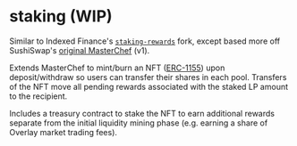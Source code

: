 # staking (WIP)

Similar to Indexed Finance's [`staking-rewards`](https://github.com/indexed-finance/staking-rewards) fork, except based more off SushiSwap's [original MasterChef](https://github.com/sushiswap/sushiswap/blob/master/contracts/MasterChef.sol) (v1).

Extends MasterChef to mint/burn an NFT ([ERC-1155](https://github.com/OpenZeppelin/openzeppelin-contracts/blob/master/contracts/token/ERC1155/ERC1155.sol)) upon deposit/withdraw so users can transfer their shares in each pool. Transfers of the NFT move all pending rewards associated with the staked LP amount to the recipient.

Includes a treasury contract to stake the NFT to earn additional rewards separate from the initial liquidity mining phase (e.g. earning a share of Overlay market trading fees).
